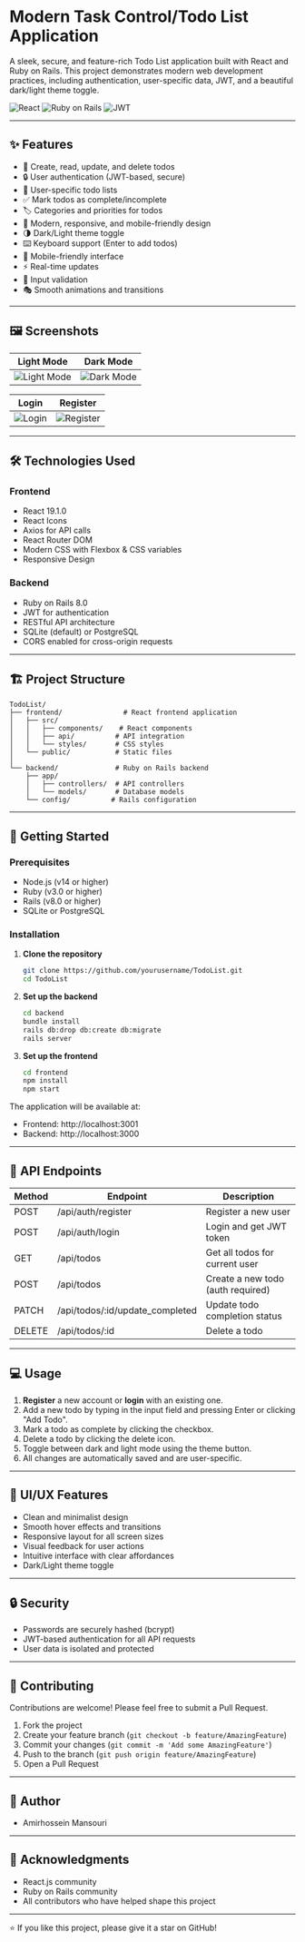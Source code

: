 # Modern Task Control/Todo List Application

A sleek, secure, and feature-rich Todo List application built with React and Ruby on Rails. This project demonstrates modern web development practices, including authentication, user-specific data, JWT, and a beautiful dark/light theme toggle.

![React](https://img.shields.io/badge/React-19.1.0-blue)
![Ruby on Rails](https://img.shields.io/badge/Ruby%20on%20Rails-8.0-red)
![JWT](https://img.shields.io/badge/JWT-Authentication-green)

---

## ✨ Features

- 📝 Create, read, update, and delete todos
- 🔒 User authentication (JWT-based, secure)
- 👤 User-specific todo lists
- ✅ Mark todos as complete/incomplete
- 🏷️ Categories and priorities for todos
- 🎨 Modern, responsive, and mobile-friendly design
- 🌗 Dark/Light theme toggle
- ⌨️ Keyboard support (Enter to add todos)
- 📱 Mobile-friendly interface
- ⚡ Real-time updates
- 🎯 Input validation
- 🎭 Smooth animations and transitions


---

## 🖼️ Screenshots

| Light Mode | Dark Mode |
|------------|-----------|
| ![Light Mode](screenshots/light-mode.png) | ![Dark Mode](screenshots/dark-mode.png) |


| Login | Register |
|------------|-----------|
| ![Login](screenshots/login.png) | ![Register](screenshots/register.png) |


---

## 🛠️ Technologies Used

### Frontend
- React 19.1.0
- React Icons
- Axios for API calls
- React Router DOM
- Modern CSS with Flexbox & CSS variables
- Responsive Design

### Backend
- Ruby on Rails 8.0
- JWT for authentication
- RESTful API architecture
- SQLite (default) or PostgreSQL
- CORS enabled for cross-origin requests

---

## 🏗️ Project Structure

```
TodoList/
├── frontend/               # React frontend application
│   ├── src/
│   │   ├── components/    # React components
│   │   ├── api/          # API integration
│   │   └── styles/       # CSS styles
│   └── public/           # Static files
│
└── backend/              # Ruby on Rails backend
    ├── app/
    │   ├── controllers/  # API controllers
    │   └── models/       # Database models
    └── config/          # Rails configuration
```

---

## 🚀 Getting Started

### Prerequisites
- Node.js (v14 or higher)
- Ruby (v3.0 or higher)
- Rails (v8.0 or higher)
- SQLite or PostgreSQL

### Installation

1. **Clone the repository**
   ```bash
   git clone https://github.com/yourusername/TodoList.git
   cd TodoList
   ```

2. **Set up the backend**
   ```bash
   cd backend
   bundle install
   rails db:drop db:create db:migrate
   rails server
   ```

3. **Set up the frontend**
   ```bash
   cd frontend
   npm install
   npm start
   ```

The application will be available at:
- Frontend: http://localhost:3001
- Backend: http://localhost:3000

---

## 🎯 API Endpoints

| Method | Endpoint | Description |
|--------|----------|-------------|
| POST   | /api/auth/register | Register a new user |
| POST   | /api/auth/login    | Login and get JWT token |
| GET    | /api/todos         | Get all todos for current user |
| POST   | /api/todos         | Create a new todo (auth required) |
| PATCH  | /api/todos/:id/update_completed | Update todo completion status |
| DELETE | /api/todos/:id     | Delete a todo |

---

## 💻 Usage

1. **Register** a new account or **login** with an existing one.
2. Add a new todo by typing in the input field and pressing Enter or clicking "Add Todo".
3. Mark a todo as complete by clicking the checkbox.
4. Delete a todo by clicking the delete icon.
5. Toggle between dark and light mode using the theme button.
6. All changes are automatically saved and are user-specific.

---

## 🎨 UI/UX Features

- Clean and minimalist design
- Smooth hover effects and transitions
- Responsive layout for all screen sizes
- Visual feedback for user actions
- Intuitive interface with clear affordances
- Dark/Light theme toggle

---

## 🔒 Security
- Passwords are securely hashed (bcrypt)
- JWT-based authentication for all API requests
- User data is isolated and protected

---

## 🤝 Contributing

Contributions are welcome! Please feel free to submit a Pull Request.

1. Fork the project
2. Create your feature branch (`git checkout -b feature/AmazingFeature`)
3. Commit your changes (`git commit -m 'Add some AmazingFeature'`)
4. Push to the branch (`git push origin feature/AmazingFeature`)
5. Open a Pull Request

---


## 👥 Author

- Amirhossein Mansouri

---

## 🙏 Acknowledgments

- React.js community
- Ruby on Rails community
- All contributors who have helped shape this project

---

⭐️ If you like this project, please give it a star on GitHub!
